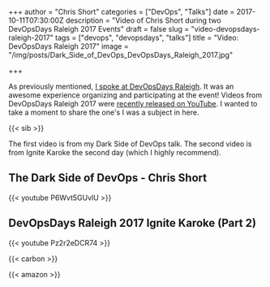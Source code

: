 +++
author = "Chris Short"
categories = ["DevOps", "Talks"]
date = 2017-10-11T07:30:00Z
description = "Video of Chris Short during two DevOpsDays Raleigh 2017 Events"
draft = false
slug = "video-devopsdays-raleigh-2017"
tags = ["devops", "devopsdays", "talks"]
title = "Video: DevOpsDays Raleigh 2017"
image = "/img/posts/Dark_Side_of_DevOps_DevOpsDays_Raleigh_2017.jpg"

+++

As previously mentioned, [I spoke at DevOpsDays Raleigh](/devopsdays-raleigh-2017-the-dark-side-of-devops/). It was an awesome experience organizing and participating at the event! Videos from DevOpsDays Raleigh 2017 were [recently released on YouTube](https://www.youtube.com/channel/UC4Xs0UbAdDaMRmStzhSsSag/videos). I wanted to take a moment to share the one's I was a subject in here.

{{< sib >}}

The first video is from my Dark Side of DevOps talk. The second video is from Ignite Karoke the second day (which I highly recommend).

## The Dark Side of DevOps - Chris Short

{{< youtube P6Wvt5GUvlU >}}

## DevOpsDays Raleigh 2017 Ignite Karoke (Part 2)

{{< youtube Pz2r2eDCR74 >}}

{{< carbon >}}

{{< amazon >}}

